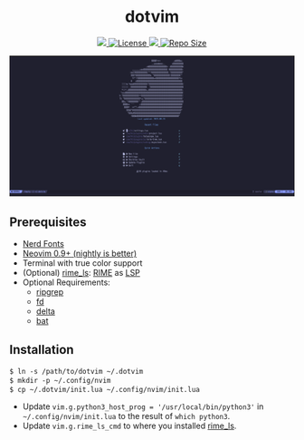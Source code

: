 <h1 align="center">dotvim</h1>

<p align="center">
    <a href="https://github.com/TwIStOy/dotvim/pulse">
      <img src="https://img.shields.io/github/last-commit/TwIStOy/dotvim?style=for-the-badge&logo=github&color=7dc4e4&logoColor=D9E0EE&labelColor=302D41"/>
    </a>
    <a href="https://github.com/TwIStOy/dotvim/blob/main/LICENSE">
      <img alt="License" src="https://img.shields.io/github/license/TwIStOy/dotvim?style=for-the-badge&logo=starship&color=ee999f&logoColor=D9E0EE&labelColor=302D41" />
    </a>
    <a href="https://github.com/TwIStOy/dotvim/stargazers">
      <img src="https://img.shields.io/github/stars/TwIStOy/dotvim?style=for-the-badge&logo=apachespark&color=eed49f&logoColor=D9E0EE&labelColor=302D41"/>
    </a>
    <a href="https://github.com/TwIStOy/dotvim">
      <img alt="Repo Size" src="https://img.shields.io/github/repo-size/TwIStOy/dotvim?color=%23DDB6F2&label=SIZE&logo=codesandbox&style=for-the-badge&logoColor=D9E0EE&labelColor=302D41" />
    </a>
</p>

![](https://raw.githubusercontent.com/TwIStOy/dotvim/master/screenshots/start_page.png)

## Prerequisites

- [Nerd Fonts](https://www.nerdfonts.com/font-downloads)
- [Neovim 0.9+ (nightly is better)](https://github.com/neovim/neovim)
- Terminal with true color support
- (Optional) [rime_ls](https://github.com/wlh320/rime-ls): [RIME](https://github.com/rime) as [LSP](https://microsoft.github.io/language-server-protocol/specifications/specification-current)
- Optional Requirements:
  - [ripgrep](https://github.com/BurntSushi/ripgrep)
  - [fd](https://github.com/sharkdp/fd)
  - [delta](https://github.com/dandavison/delta)
  - [bat](https://github.com/sharkdp/bat)

## Installation

```
$ ln -s /path/to/dotvim ~/.dotvim
$ mkdir -p ~/.config/nvim
$ cp ~/.dotvim/init.lua ~/.config/nvim/init.lua
```

- Update `vim.g.python3_host_prog = '/usr/local/bin/python3'` in `~/.config/nvim/init.lua` to the result of `which python3`.
- Update `vim.g.rime_ls_cmd` to where you installed [rime_ls](https://github.com/wlh320/rime-ls).
